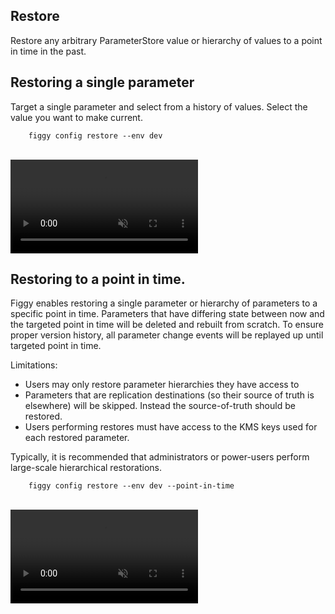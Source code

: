 

## Restore

Restore any arbitrary ParameterStore value or hierarchy of values to a point in time in the past.



## Restoring a single parameter

Target a single parameter and select from a history of values. Select the value you want to make current.

```console
    figgy config restore --env dev
```

<br/>
<video autoplay loop muted class="video"><source src="/images/videos/restore-single.mp4" type="video/mp4"></video>
<br/>

## Restoring to a point in time.

Figgy enables restoring a single parameter or hierarchy of parameters to a specific point in time. Parameters that have
differing state between now and the targeted point in time will be deleted and rebuilt from scratch. To 
ensure proper version history, all parameter change events will be replayed up until targeted point in time. 

Limitations:

- Users may only restore parameter hierarchies they have access to
- Parameters that are replication destinations (so their source of truth is elsewhere) will be skipped. Instead the
source-of-truth should be restored.
- Users performing restores must have access to the KMS keys used for each restored parameter. 

Typically, it is recommended that administrators or power-users perform large-scale hierarchical restorations. 

```console
    figgy config restore --env dev --point-in-time
```
<br/>
<video autoplay loop muted class="video"><source src="/images/videos/restore-pit.mp4" type="video/mp4"></video>
<br/>
